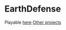 # EarthDefense
Playable [here](https://rupert.itch.io/earth-defense)
[Other projects](https://rupert.itch.io/)
